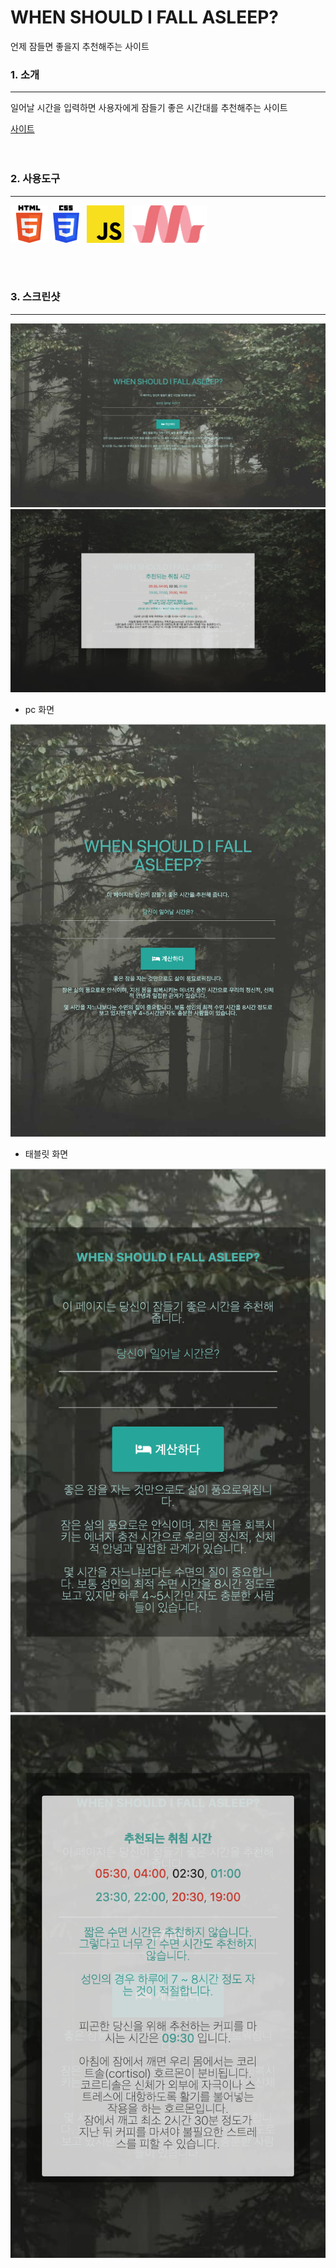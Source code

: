 # WHEN SHOULD I FALL ASLEEP?
언제 잠들면 좋을지 추천해주는 사이트

### 1. 소개
- - -
 일어날 시간을 입력하면 사용자에게 잠들기 좋은 시간대를 추천해주는 사이트
 
 [사이트](https://mebadong-kor.github.io/When-should-I-fall-asleep-/)
<br><br><br>
 ### 2. 사용도구
- - -

<img src="https://github.com/mebadong-kor/When-should-I-fall-asleep-/blob/master/img/html_logo.png?raw=true" height="60">&nbsp;
<img src="https://github.com/mebadong-kor/When-should-I-fall-asleep-/blob/master/img/css_logo.png?raw=true" height="60">&nbsp;&nbsp;
<img src="https://github.com/mebadong-kor/When-should-I-fall-asleep-/blob/master/img/js_logo.png?raw=true" height="60">&nbsp;&nbsp;
<img src="https://github.com/mebadong-kor/When-should-I-fall-asleep-/blob/master/img/materialize.png?raw=true" height="60">

<br><br>

### 3. 스크린샷
- - -
![pc](https://github.com/mebadong-kor/When-should-I-fall-asleep-/blob/master/img/pc.jpg?raw=true)
![pc_result](https://github.com/mebadong-kor/When-should-I-fall-asleep-/blob/master/img/pc_result.jpg?raw=true)
- pc 화면 

![tablet](https://github.com/mebadong-kor/When-should-I-fall-asleep-/blob/master/img/ipad.jpg?raw=true)
- 태블릿 화면

![mobile](https://github.com/mebadong-kor/When-should-I-fall-asleep-/blob/master/img/mobile.png?raw=true)
![mobile_result](https://github.com/mebadong-kor/When-should-I-fall-asleep-/blob/master/img/mobile_result.png?raw=true)
